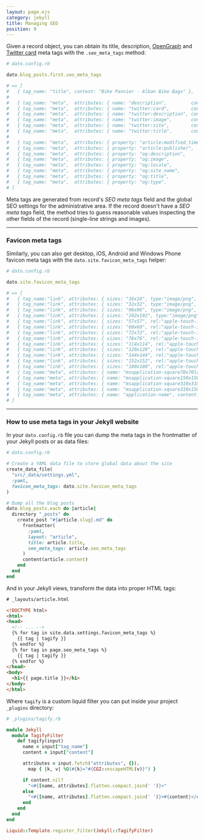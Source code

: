 ```yaml
---
layout: page.ejs
category: jekyll
title: Managing SEO
position: 9
---
```


Given a record object, you can obtain its title, description, [OpenGraph](http://ogp.me/) and [Twitter card](https://dev.twitter.com/cards/overview) meta tags with the `.seo_meta_tags` method:

```ruby
# dato.config.rb

dato.blog_posts.first.seo_meta_tags

# => [
#   { tag_name: "title", content: "Bike Pannier - Alban Bike Bags" },
#
#   { tag_name: "meta",  attributes: { name: "description",         content: "Lorem ipsum..." } },
#   { tag_name: "meta",  attributes: { name: "twitter:card",        content: "summary" } },
#   { tag_name: "meta",  attributes: { name: "twitter:description", content: "Lorem ipsum..." } },
#   { tag_name: "meta",  attributes: { name: "twitter:image",       content: "https://dato-images.imgix.net/72/123-image.png" } },
#   { tag_name: "meta",  attributes: { name: "twitter:site",        content: "@AlbanBikeBags" } }
#   { tag_name: "meta",  attributes: { name: "twitter:title",       content: "Bike Pannier" } },
#
#   { tag_name: "meta",  attributes: { property: "article:modified_time", content: "2017-01-26T09:11:19Z" } },
#   { tag_name: "meta",  attributes: { property: "article:publisher",     content: "https://www.facebook.com/AlbanBags/" } },
#   { tag_name: "meta",  attributes: { property: "og:description",        content: "Lorem ipsum..." } },
#   { tag_name: "meta",  attributes: { property: "og:image",              content: "https://dato-images.imgix.net/72/123-image.png" } },
#   { tag_name: "meta",  attributes: { property: "og:locale",             content: "en_US" } },
#   { tag_name: "meta",  attributes: { property: "og:site_name",          content: "Alban Bike Bags" } },
#   { tag_name: "meta",  attributes: { property: "og:title",              content: "Bike Pannier" } },
#   { tag_name: "meta",  attributes: { property: "og:type",               content: "article" } },
# ]
```

Meta tags are generated from record's *SEO meta tags* field and the global SEO settings for the administrative area. If the record doesn't have a *SEO meta tags* field, the method tries to guess reasonable values inspecting the other fields of the record (single-line strings and images).

---

### Favicon meta tags

Similarly, you can also get desktop, iOS, Android and Windows Phone favicon meta tags with the `dato.site.favicon_meta_tags` helper:

```ruby
# dato.config.rb

dato.site.favicon_meta_tags

# => [
#   { tag_name:"link", attributes: { sizes: "16x16", type:"image/png", rel:"icon", href:"https://dato-images.imgix.net/72/favicon.png?w=16&h=16" } },
#   { tag_name:"link", attributes: { sizes: "32x32", type:"image/png", rel:"icon", href:"https://dato-images.imgix.net/72/favicon.png?w=32&h=32" } },
#   { tag_name:"link", attributes: { sizes: "96x96", type:"image/png", rel:"icon", href:"https://dato-images.imgix.net/72/favicon.png?w=96&h=96" } },
#   { tag_name:"link", attributes: { sizes: "192x192", type:"image/png", rel:"icon", href:"https://dato-images.imgix.net/72/favicon.png?w=192&h=192" } },
#   { tag_name:"link", attributes: { sizes: "57x57", rel:"apple-touch-icon", href:"https://dato-images.imgix.net/72/favicon.png?w=57&h=57" } },
#   { tag_name:"link", attributes: { sizes: "60x60", rel:"apple-touch-icon", href:"https://dato-images.imgix.net/72/favicon.png?w=60&h=60" } },
#   { tag_name:"link", attributes: { sizes: "72x72", rel:"apple-touch-icon", href:"https://dato-images.imgix.net/72/favicon.png?w=72&h=72" } },
#   { tag_name:"link", attributes: { sizes: "76x76", rel:"apple-touch-icon", href:"https://dato-images.imgix.net/72/favicon.png?w=76&h=76" } },
#   { tag_name:"link", attributes: { sizes: "114x114", rel:"apple-touch-icon", href:"https://dato-images.imgix.net/72/favicon.png?w=114&h=114" } },
#   { tag_name:"link", attributes: { sizes: "120x120", rel:"apple-touch-icon", href:"https://dato-images.imgix.net/72/favicon.png?w=120&h=120" } },
#   { tag_name:"link", attributes: { sizes: "144x144", rel:"apple-touch-icon", href:"https://dato-images.imgix.net/72/favicon.png?w=144&h=144" } },
#   { tag_name:"link", attributes: { sizes: "152x152", rel:"apple-touch-icon", href:"https://dato-images.imgix.net/72/favicon.png?w=152&h=152" } },
#   { tag_name:"link", attributes: { sizes: "180x180", rel:"apple-touch-icon", href:"https://dato-images.imgix.net/72/favicon.png?w=180&h=180" } },
#   { tag_name:"meta", attributes: { name: "msapplication-square70x70logo", content:"https://dato-images.imgix.net/72/favicon.png?w=70&h=70" } },
#   { tag_name:"meta", attributes: { name: "msapplication-square150x150logo", content:"https://dato-images.imgix.net/72/favicon.png?w=150&h=150" } },
#   { tag_name:"meta", attributes: { name: "msapplication-square310x310logo", content:"https://dato-images.imgix.net/72/favicon.png?w=310&h=310" } },
#   { tag_name:"meta", attributes: { name: "msapplication-square310x150logo", content:"https://dato-images.imgix.net/72/favicon.png?w=310&h=150" } },
#   { tag_name:"meta", attributes: { name: "application-name", content:"Alban Bike Bags" } }
# ]
```

---

### How to use meta tags in your Jekyll website

In your `dato.config.rb` file you can dump the meta tags in the frontmatter of your Jekyll posts or as data files:

```ruby
# dato.config.rb

# Create a YAML data file to store global data about the site
create_data_file(
  "src/_data/settings.yml", 
  :yaml,
  favicon_meta_tags: dato.site.favicon_meta_tags
)

# Dump all the blog posts
dato.blog_posts.each do |article|
  directory "_posts" do
    create_post "#{article.slug}.md" do
      frontmatter(
        :yaml,
        layout: "article",
        title: article.title,
        seo_meta_tags: article.seo_meta_tags
      )
      content(article.content)
    end
  end
end
```

And in your Jekyll views, transform the data into proper HTML tags:

```html
# _layouts/article.html

<!DOCTYPE html>
<html>
<head>
  <!-- ... -->
  {% for tag in site.data.settings.favicon_meta_tags %}
    {{ tag | tagify }}
  {% endfor %}
  {% for tag in page.seo_meta_tags %}
    {{ tag | tagify }}
  {% endfor %}
</head>
<body>
  <h1>{{ page.title }}</h1>
</body>
</html>
```

Where `tagify` is a custom liquid filter you can put inside your project `_plugins` directory:

```ruby
# _plugins/tagify.rb

module Jekyll
  module TagifyFilter
    def tagify(input)
      name = input["tag_name"]
      content = input["content"]

      attributes = input.fetch("attributes", {}).
        map { |k, v| %Q(#{k}="#{CGI::escapeHTML(v)}") }

      if content.nil?
        "<#{[name, attributes].flatten.compact.join(' ')}>"
      else
        "<#{[name, attributes].flatten.compact.join(' ')}>#{content}</#{name}>"
      end
    end
  end
end

Liquid::Template.register_filter(Jekyll::TagifyFilter)
```

